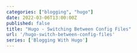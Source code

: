 ```yaml
---
categories: ["blogging", "hugo"]
date: 2022-03-06T13:00:00Z
published: false
title: "Hugo - Switching Between Config Files"
url: '/hugo-switch-between-config-files'
series: ['Blogging With Hugo']
---
```

